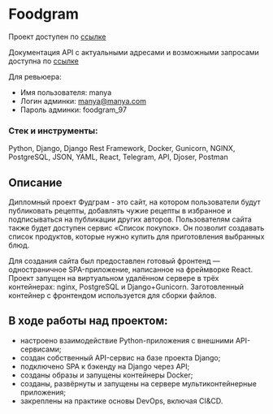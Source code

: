 # Foodgram
Проект доступен по [ссылке](https://gdefoodgram.ddns.net)

Документация API с актуальными адресами и возможными запросами доступна по [ссылке](http://localhost/api/docs/redoc.html)

Для ревьюера:
- Имя пользователя: manya
- Логин админки: manya@manya.com
- Пароль админки: foodgram_97

### Стек и инструменты:
Python, Django, Django Rest Framework, Docker, Gunicorn, NGINX, PostgreSQL, JSON, YAML, React, Telegram, API, Djoser, Postman


## Описание

Дипломный проект Фудграм - это сайт, на котором пользователи будут публиковать рецепты, добавлять чужие рецепты в избранное и подписываться на публикации других авторов. Пользователям сайта также будет доступен сервис «Список покупок». Он позволит создавать список продуктов, которые нужно купить для приготовления выбранных блюд.

Для создания сайта был предоставлен готовый фронтенд — одностраничное SPA-приложение, написанное на фреймворке React.
Проект запущен на виртуальном удалённом сервере в трёх контейнерах: nginx, PostgreSQL и Django+Gunicorn. Заготовленный контейнер с фронтендом используется для сборки файлов.

## В ходе работы над проектом:
- настроено взаимодействие Python-приложения с внешними API-сервисами;
- создан собственный API-сервис на базе проекта Django;
- подключено SPA к бэкенду на Django через API;
- созданы образы и запущены контейнеры Docker;
- созданы, развёрнуты и запущены на сервере мультиконтейнерные приложения;
- закреплены на практике основы DevOps, включая CI&CD.
